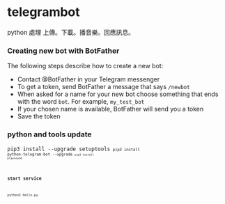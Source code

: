 # telegrambot
python 處理 上傳。下載。播音樂。回應訊息。

### Creating new bot with BotFather
The following steps describe how to create a new bot:
- Contact @BotFather in your Telegram messenger
- To get a token, send BotFather a message that says <code>/newbot</code>
- When asked for a name for your new bot choose something that ends with the word <code>bot</code>. For example, <code>my_test_bot</code>
- If your chosen name is available, BotFather will send you a token
- Save the token

### python and tools update
<code>pip3 install --upgrade setuptools<code>
<code>pip3 install python-telegram-bot --upgrade<code>
<code>pip3 install playsound<code>
  
### start service
<code>python3 hello.py<code>
